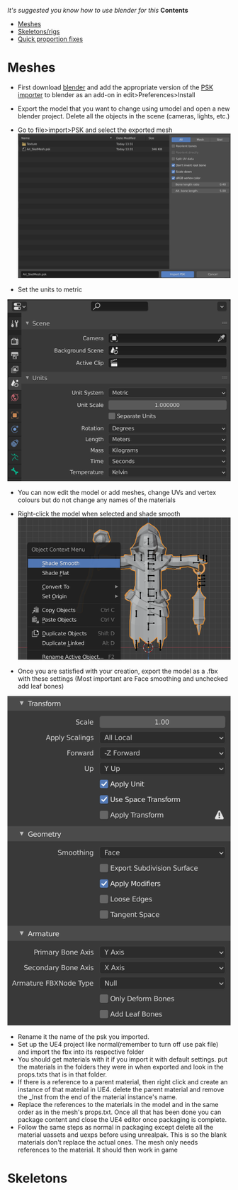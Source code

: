 *It's suggested you know how to use blender for this*
**Contents**
- [Meshes](./Models.md#meshes)
- [Skeletons/rigs](./Models.md#skeletons)
- [Quick proportion fixes](./Models.md#blender-uexp)

# Meshes

- First download [blender](https://www.blender.org/download/) and add the appropriate version of the [PSK importer](https://github.com/matyalatte/blender3d_import_psk_psa) to blender as an add-on in edit>Preferences>Install
- Export the model that you want to change using umodel and open a new blender project. Delete all the objects in the scene (cameras, lights, etc.)
- Go to file>import>PSK and select the exported mesh
![](../images/importing.png)

- Set the units to metric

![](../images/blend.png)

- You can now edit the model or add meshes, change UVs and vertex colours but do not change any names of the materials
- Right-click the model when selected and shade smooth
![](../images/smooth.png)

- Once you are satisfied with your creation, export the model as a .fbx with these settings (Most important are Face smoothing and unchecked add leaf bones)

![](../images/Export.png)

- Rename it the name of the psk you imported. 
- Set up the UE4 project like normal(remember to turn off use pak file) and import the fbx into its respective folder
- You should get materials with it if you import it with default settings. put the materials in the folders they were in when exported and look in the props.txts that is in that folder. 
- If there is a reference to a parent material, then right click and create an instance of that material in UE4. delete the parent material and remove the _Inst from the end of the material instance's name. 
- Replace the references to the materials in the model and in the same order as in the mesh's props.txt. Once all that has been done you can package content and close the UE4 editor once packaging is complete. 
- Follow the same steps as normal in packaging except delete all the material uassets and uexps before using unrealpak. This is so the blank materials don't replace the actual ones. The mesh only needs references to the material. It should then work in game

# Skeletons